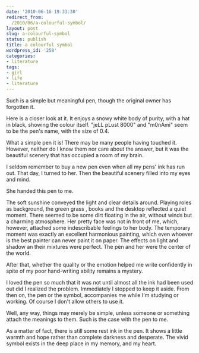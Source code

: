 ```yaml
---
date: '2010-06-16 19:33:30'
redirect_from:
  /2010/06/a-colourful-symbol/
layout: post
slug: a-colourful-symbol
status: publish
title: a colourful symbol
wordpress_id: '258'
categories:
- literature
tags:
- girl
- life
- literature
---
```


Such is a simple but meaningful pen, though the original owner has forgotten it.

Here is a closer look at it. It enjoys a snowy white body of purity, with a hat in black, showing the colour itself. "jeLL pLust 8000" and "m0nAmi" seem to be the pen's name, with the size of 0.4.

What a simple pen it is! There may be many people having touched it. However, neither do I know them nor care about the answer, but it was the beautiful scenery that has occupied a room of my brain.

I seldom remember to buy a new pen even when all my pens' ink has run out. That day, I turned to her. Then the beautiful scenery filled into my eyes and mind.

She handed this pen to me.

The soft sunshine conveyed the light and clear details around. Playing roles as background, the green grass , books and the desktop reflected a quiet moment. There seemed to be some dirt floating in the air, without winds but a charming atmosphere. Her pretty face was not in front of me, which, however, attached some indescribable feelings to her body. The temporary moment was exactly an excellent harmonious painting, which even whoever is the best painter can never paint it on paper. The effects on light and shadow an their mixtures were perfect. The pen and her were the center of the world.

After that, whether the quality or the emotion helped me write confidently in spite of my poor hand-writing ability remains a mystery.

I loved the pen so much that it was not until almost all the ink had been used out did I realized the problem. Immediately I stopped to keep it aside. From then on, the pen or the symbol, accompanies me while I'm studying or working. Of course I don't allow others to use it.

Well, any way, things may merely be simple, unless someone or something attach the meanings to them. Such is the case with the pen to me.

As a matter of fact, there is still some rest ink in the pen. It shows a little warmth and hope rather than complete darkness and desperate. The vivid symbol exists in the deep place in my memory, and my heart.
